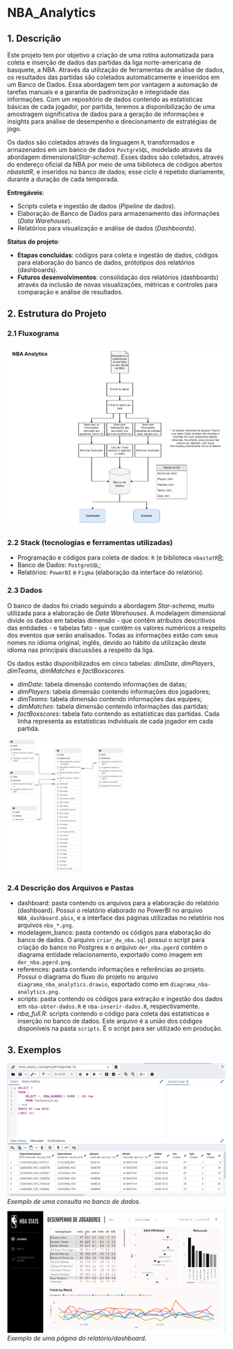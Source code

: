 # NBA_Analytics

## 1. Descrição

Este projeto tem por objetivo a criação de uma rotina automatizada para coleta e inserção de dados das partidas da liga norte-americana de basquete, a NBA. Através da utilização de ferramentas de análise de dados, os resultados das partidas são coletados automaticamente e inseridos em um Banco de Dados. Essa abordagem tem por vantagem a automação de tarefas manuais e a garantia de padronização e integridade das informações. Com um repositório de dados contendo as estatísticas básicas de cada jogador, por partida, teremos a disponibilização de uma amostragem significativa de dados para a geração de informações e insights para análise de desempenho e direcionamento de estratégias de jogo.

Os dados são coletados através da linguagem `R`, transformados e armazenados em um banco de dados `PostgreSQL`, modelado através da abordagem dimensional(*Star-schema*). Esses dados são coletados, através do endereço oficial da NBA por meio de uma biblioteca de códigos abertos *nbastatR*, e inseridos no banco de dados; esse ciclo é repetido diariamente, durante a duração de cada temporada.


**Entregáveis**:
- Scripts coleta e ingestão de dados (*Pipeline* de dados).
- Elaboração de Banco de Dados para armazenamento das informações (*Data Warehouse*).
- Relatórios para visualização e análise de dados (*Dashboards*).

**Status do projeto**:
- **Etapas concluídas**: códigos para coleta e ingestão de dados, códigos para elaboração do banco de dados, prótotipos dos relatórios (dashboards).
- **Futuros desenvolvimentos**: consolidação dos relatórios (dashboards) através da inclusão de novas visualizações, métricas e controles para comparação e análise de resultados.

## 2. Estrutura do Projeto

### 2.1 Fluxograma

![pipeline](https://github.com/viniciusbelchior0/NBA_Analytics/blob/main/references/diagrama_nba-analytics.png)

### 2.2 Stack (tecnologias e ferramentas utilizadas)

- Programação e códigos para coleta de dados: `R` (e biblioteca `nbastatR`[R](https://asbcllc.com/nbastatR/);
- Banco de Dados: `PostgreSQL`;
- Relatórios: `PowerBI` e `Figma` (elaboração da interface do relatório).

### 2.3 Dados

O banco de dados foi criado seguindo a abordagem *Star-schema*, muito utilizada para a elaboração de *Data Warehouses*. A modelagem dimensional divide os dados em tabelas dimensão - que contêm atributos descritivos das entidades - e tabelas fato - que contêm os valores numéricos a respeito dos eventos que serão analisados. Todas as informações estão com seus nomes no idioma original, inglês, devido ao hábito da utilização deste idioma nas principais discussões a respeito da liga. 

Os dados estão disponibilizados em cinco tabelas: *dimDate*, *dimPlayers*, *dimTeams*, *dimMatches* e *factBoxscores*.
- *dimDate*: tabela dimensão contendo informações de datas;
- *dimPlayers*: tabela dimensão contendo informações dos jogadores;
- *dimTeams*: tabela dimensão contendo informações das equipes;
- *dimMatches*: tabela dimensão contendo informações das partidas;
- *factBoxscores*: tabela fato contendo as estatísticas das partidas. Cada linha representa as estatísticas individuais de cada jogador em cada partida.

![banco de dados](https://github.com/viniciusbelchior0/NBA_Analytics/blob/main/modelagem_banco/der_nba.pgerd.png)

### 2.4 Descrição dos Arquivos e Pastas

- dashboard: pasta contendo os arquivos para a elaboração do relatório (dashboard). Possui o relatório elaborado no PowerBI no arquivo `NBA_dashboard.pbix`, e a interface das páginas utilizadas no relatório nos arquivos `nba_*.png`.
- modelagem_banco: pasta contendo os códigos para elaboração do banco de dados. O arquivo `criar_dw_nba.sql` possui o script para criação do banco no Postgres e o arquivo `der_nba.pgerd` contém o diagrama entidade relacionamento, exportado como imagem em `der_nba.pgerd.png`.
- references: pasta contendo informações e referências ao projeto. Possui o diagrama do fluxo do projeto no arquivo `diagrama_nba_analytics.drawio`, exportado como em `diagrama_nba-analytics.png`.
- scripts: pasta contendo os códigos para extração e ingestão dos dados em `nba-obter-dados.R` e `nba-inserir-dados.R`, respectivamente.
- *nba_full.R*: scripts contendo o código para coleta das estatísticas e inserção no banco de dados. Este arquivo é a união dos códigos disponíveis na pasta `scripts`. É o script para ser utilizado em produção.


## 3. Exemplos

![bd](https://github.com/viniciusbelchior0/NBA_Analytics/blob/main/references/bd_screenshot.PNG)
*Exemplo de uma consulta no banco de dados*.

![dashboard](https://github.com/viniciusbelchior0/NBA_Analytics/blob/main/references/dashboard_screenshot.PNG)
*Exemplo de uma página do relatório/dashboard*.
